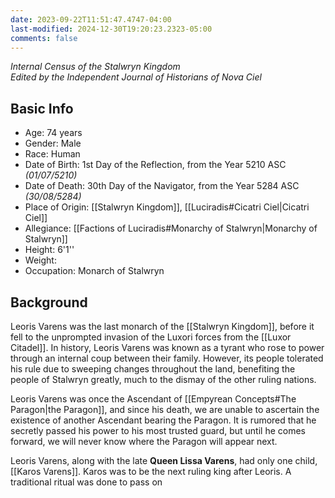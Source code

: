```yaml
---
date: 2023-09-22T11:51:47.4747-04:00
last-modified: 2024-12-30T19:20:23.2323-05:00
comments: false
---
```

_Internal Census of the Stalwryn Kingdom_  
*Edited by the Independent Journal of Historians of Nova Ciel*
## Basic Info
- Age: 74 years
- Gender: Male
- Race: Human
- Date of Birth: 1st Day of the Reflection, from the Year 5210 ASC *(01/07/5210)*
- Date of Death: 30th Day of the Navigator, from the Year 5284 ASC *(30/08/5284)*
- Place of Origin: [[Stalwryn Kingdom]], [[Luciradis#Cicatri Ciel|Cicatri Ciel]]
- Allegiance: [[Factions of Luciradis#Monarchy of Stalwryn|Monarchy of Stalwryn]]
- Height: 6'1''
- Weight:
- Occupation: Monarch of Stalwryn

## Background

Leoris Varens was the last monarch of the [[Stalwryn Kingdom]], before it fell to the unprompted invasion of the Luxori forces from the [[Luxor Citadel]]. In history, Leoris Varens was known as a tyrant who rose to power through an internal coup between their family. However, its people tolerated his rule due to sweeping changes throughout the land, benefiting the people of Stalwryn greatly, much to the dismay of the other ruling nations.

Leoris Varens was once the Ascendant of [[Empyrean Concepts#The Paragon|the Paragon]], and since his death, we are unable to ascertain the existence of another Ascendant bearing the Paragon. It is rumored that he secretly passed his power to his most trusted guard, but until he comes forward, we will never know where the Paragon will appear next.

Leoris Varens, along with the late **Queen Lissa Varens**, had only one child, [[Karos Varens]]. Karos was to be the next ruling king after Leoris. A traditional ritual was done to pass on 